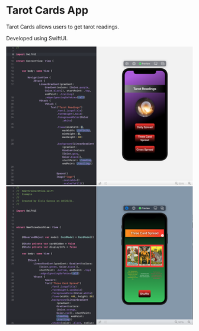 # Tarot Cards App
Tarot Cards allows users to get tarot readings.

Developed using SwiftUI. 

![](tarot.png)
![](tarot2.png)

